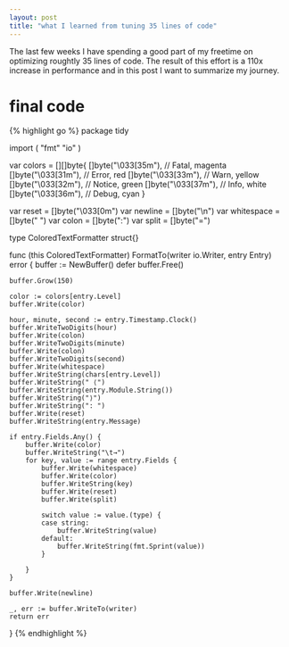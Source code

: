 ```yaml
---
layout: post
title: "what I learned from tuning 35 lines of code"
---
```


The last few weeks I have spending a good part of my freetime on optimizing roughtly 35 lines of code. The result of this effort is a 110x increase in performance and in this post I want to summarize my journey.

# final code

{% highlight go %}
package tidy

import (
    "fmt"
    "io"
)

var colors = [][]byte{
    []byte("\033[35m"), // Fatal, magenta
    []byte("\033[31m"), // Error, red
    []byte("\033[33m"), // Warn, yellow
    []byte("\033[32m"), // Notice, green
    []byte("\033[37m"), // Info, white
    []byte("\033[36m"), // Debug, cyan
}

var reset = []byte("\033[0m")
var newline = []byte("\n")
var whitespace = []byte(" ")
var colon = []byte(":")
var split = []byte("=")

type ColoredTextFormatter struct{}

func (this ColoredTextFormatter) FormatTo(writer io.Writer, entry Entry) error {
    buffer := NewBuffer()
    defer buffer.Free()

    buffer.Grow(150)

    color := colors[entry.Level]
    buffer.Write(color)

    hour, minute, second := entry.Timestamp.Clock()
    buffer.WriteTwoDigits(hour)
    buffer.Write(colon)
    buffer.WriteTwoDigits(minute)
    buffer.Write(colon)
    buffer.WriteTwoDigits(second)
    buffer.Write(whitespace)
    buffer.WriteString(chars[entry.Level])
    buffer.WriteString(" ⟨")
    buffer.WriteString(entry.Module.String())
    buffer.WriteString("⟩")
    buffer.WriteString(": ")
    buffer.Write(reset)
    buffer.WriteString(entry.Message)

    if entry.Fields.Any() {
        buffer.Write(color)
        buffer.WriteString("\t→")
        for key, value := range entry.Fields {
            buffer.Write(whitespace)
            buffer.Write(color)
            buffer.WriteString(key)
            buffer.Write(reset)
            buffer.Write(split)

            switch value := value.(type) {
            case string:
                buffer.WriteString(value)
            default:
                buffer.WriteString(fmt.Sprint(value))
            }

        }
    }

    buffer.Write(newline)

    _, err := buffer.WriteTo(writer)
    return err
}
{% endhighlight %}